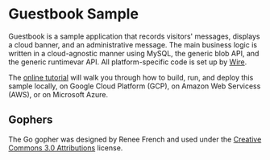 # Guestbook Sample

Guestbook is a sample application that records visitors' messages, displays a
cloud banner, and an administrative message. The main business logic is written
in a cloud-agnostic manner using MySQL, the generic blob API, and the generic
runtimevar API. All platform-specific code is set up by
[Wire](https://github.com/google/wire).

The [online tutorial](https://gocloud.dev/tutorials/guestbook) will walk you through how to build, run, and deploy this sample locally, on Google Cloud Platform (GCP), on Amazon Web Servicess (AWS), or on Microsoft Azure.

## Gophers

The Go gopher was designed by Renee French and used under the
[Creative Commons 3.0 Attributions](https://creativecommons.org/licenses/by/3.0/)
license.
